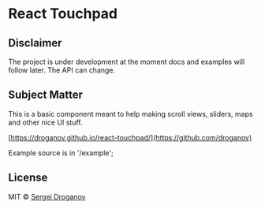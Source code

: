 # React Touchpad

## Disclaimer
The project is under development at the moment docs and examples will follow later.
The API can change.

## Subject Matter
This is a basic component meant to help making scroll views, sliders, maps and other nice UI stuff.

[https://droganov.github.io/react-touchpad/](https://github.com/droganov)


Example source is in '/example';


## License

MIT © [Sergei Droganov](https://github.com/droganov)

